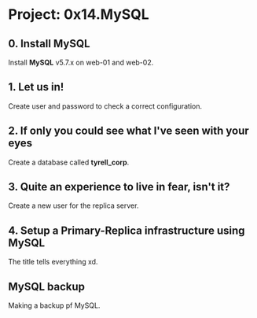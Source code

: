 # Project: 0x14.MySQL

## 0. Install MySQL

Install **MySQL** v5.7.x on web-01 and web-02.

## 1. Let us in!

Create user and password to check a correct configuration.

## 2. If only you could see what I've seen with your eyes

Create a database called **tyrell_corp**.

## 3. Quite an experience to live in fear, isn't it?

Create a new user for the replica server.

## 4. Setup a Primary-Replica infrastructure using MySQL

The title tells everything xd.

## MySQL backup

Making a backup pf MySQL.